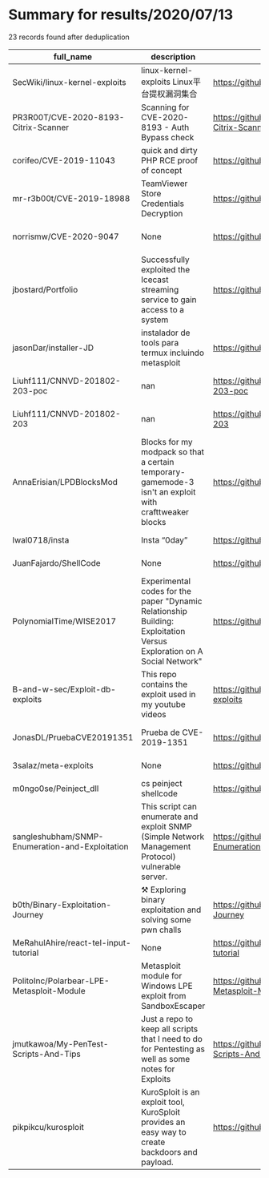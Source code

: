 
# Summary for results/2020/07/13
    
23 records found after deduplication

| full_name | description | html_url | matched_list | matched_count | pushed_at | size | stargazers_count | language | forks_count | vul_ids |
|-------------------------------------------------|-----------------------------------------------------------------------------------------------------------------------|--------------------------------------------------------------------|---------------------------------------------|-----------------|---------------------------|--------|--------------------|------------|---------------|----------------------|
| SecWiki/linux-kernel-exploits | linux-kernel-exploits Linux平台提权漏洞集合 | https://github.com/SecWiki/linux-kernel-exploits | ['exploit'] | 1 | 2020-07-13 05:02:00+00:00 | 9163 | 4054 | C | 1613 | [] |
| PR3R00T/CVE-2020-8193-Citrix-Scanner | Scanning for CVE-2020-8193 - Auth Bypass check | https://github.com/PR3R00T/CVE-2020-8193-Citrix-Scanner | ['cve-2'] | 1 | 2020-07-13 11:01:47+00:00 | 18 | 6 | Python | 2 | ['CVE-2020-8193'] |
| corifeo/CVE-2019-11043 | quick and dirty PHP RCE proof of concept | https://github.com/corifeo/CVE-2019-11043 | ['cve-2', 'rce'] | 2 | 2020-07-13 16:33:11+00:00 | 1 | 1 | Python | 1 | ['CVE-2019-11043'] |
| mr-r3b00t/CVE-2019-18988 | TeamViewer Store Credentials Decryption | https://github.com/mr-r3b00t/CVE-2019-18988 | ['cve-2'] | 1 | 2020-07-13 15:30:50+00:00 | 1 | 3 | Batchfile | 2 | ['CVE-2019-18988'] |
| norrismw/CVE-2020-9047 | None | https://github.com/norrismw/CVE-2020-9047 | ['cve-2'] | 1 | 2020-07-13 14:47:02+00:00 | 20 | 5 | Python | 0 | ['CVE-2020-9047'] |
| jbostard/Portfolio | Successfully exploited the Icecast streaming service to gain access to a system | https://github.com/jbostard/Portfolio | ['exploit'] | 1 | 2020-07-13 16:47:49+00:00 | 722 | 0 | CSS | 0 | [] |
| jasonDar/installer-JD | instalador de tools para termux incluindo metasploit | https://github.com/jasonDar/installer-JD | ['metasploit module OR payload'] | 1 | 2020-07-13 13:53:04+00:00 | 5 | 1 | | 0 | [] |
| Liuhf111/CNNVD-201802-203-poc | nan | https://github.com/Liuhf111/CNNVD-201802-203-poc | ['cnvd-c OR cnvd-2 OR cnnvd-2'] | 1 | 2020-07-13 13:48:30+00:00 | 4 | 0 | C | 0 | ['CNNVD-201802-203'] |
| Liuhf111/CNNVD-201802-203 | nan | https://github.com/Liuhf111/CNNVD-201802-203 | ['cnvd-c OR cnvd-2 OR cnnvd-2'] | 1 | 2020-07-13 13:20:52+00:00 | 0 | 0 | | 0 | ['CNNVD-201802-203'] |
| AnnaErisian/LPDBlocksMod | Blocks for my modpack so that a certain temporary-gamemode-3 isn't an exploit with crafttweaker blocks | https://github.com/AnnaErisian/LPDBlocksMod | ['exploit'] | 1 | 2020-07-13 13:49:24+00:00 | 94 | 0 | Java | 0 | [] |
| lwal0718/insta | Insta “0day” | https://github.com/lwal0718/insta | ['0day'] | 1 | 2020-07-13 12:50:10+00:00 | 0 | 0 | Python | 0 | [] |
| JuanFajardo/ShellCode | None | https://github.com/JuanFajardo/ShellCode | ['shellcode'] | 1 | 2020-07-13 09:26:11+00:00 | 1 | 0 | C++ | 0 | [] |
| PolynomialTime/WISE2017 | Experimental codes for the paper "Dynamic Relationship Building: Exploitation Versus Exploration on A Social Network" | https://github.com/PolynomialTime/WISE2017 | ['exploit'] | 1 | 2020-07-13 14:15:55+00:00 | 7770 | 0 | Python | 0 | [] |
| B-and-w-sec/Exploit-db-exploits | This repo contains the exploit used in my youtube videos | https://github.com/B-and-w-sec/Exploit-db-exploits | ['exploit'] | 1 | 2020-07-13 08:21:25+00:00 | 2 | 0 | Python | 0 | [] |
| JonasDL/PruebaCVE20191351 | Prueba de CVE-2019-1351 | https://github.com/JonasDL/PruebaCVE20191351 | ['cve-2'] | 1 | 2020-07-13 00:43:52+00:00 | 2 | 0 | C# | 0 | ['CVE-2019-1351'] |
| 3salaz/meta-exploits | None | https://github.com/3salaz/meta-exploits | ['exploit'] | 1 | 2020-07-13 21:35:59+00:00 | 7580 | 0 | | 0 | [] |
| m0ngo0se/Peinject_dll | cs peinject shellcode | https://github.com/m0ngo0se/Peinject_dll | ['shellcode'] | 1 | 2020-07-13 12:03:54+00:00 | 1337 | 84 | C++ | 21 | [] |
| sangleshubham/SNMP-Enumeration-and-Exploitation | This script can enumerate and exploit SNMP (Simple Network Management Protocol) vulnerable server. | https://github.com/sangleshubham/SNMP-Enumeration-and-Exploitation | ['exploit'] | 1 | 2020-07-13 15:21:22+00:00 | 143 | 1 | Python | 0 | [] |
| b0th/Binary-Exploitation-Journey | ⚒️ Exploring binary exploitation and solving some pwn challs | https://github.com/b0th/Binary-Exploitation-Journey | ['exploit'] | 1 | 2020-07-13 18:08:24+00:00 | 1185 | 6 | TeX | 0 | [] |
| MeRahulAhire/react-tel-input-tutorial | None | https://github.com/MeRahulAhire/react-tel-input-tutorial | ['rce'] | 1 | 2020-07-13 19:04:54+00:00 | 253 | 1 | JavaScript | 7 | [] |
| PolitoInc/Polarbear-LPE-Metasploit-Module | Metasploit module for Windows LPE exploit from SandboxEscaper | https://github.com/PolitoInc/Polarbear-LPE-Metasploit-Module | ['exploit', 'metasploit module OR payload'] | 2 | 2020-07-13 14:28:08+00:00 | 175 | 2 | Ruby | 1 | [] |
| jmutkawoa/My-PenTest-Scripts-And-Tips | Just a repo to keep all scripts that I need to do for Pentesting as well as some notes for Exploits | https://github.com/jmutkawoa/My-PenTest-Scripts-And-Tips | ['exploit'] | 1 | 2020-07-13 14:52:11+00:00 | 5 | 1 | Shell | 0 | [] |
| pikpikcu/kurosploit | KuroSploit is an exploit tool, KuroSploit provides an easy way to create backdoors and payload. | https://github.com/pikpikcu/kurosploit | ['exploit'] | 1 | 2020-07-13 17:46:34+00:00 | 87 | 5 | Python | 1 | [] |

